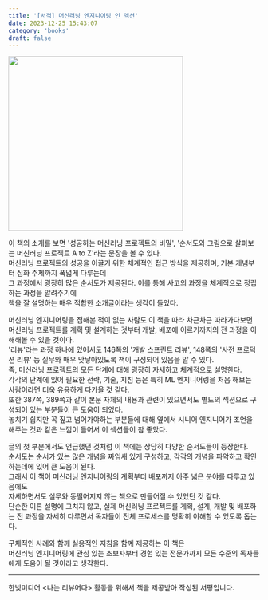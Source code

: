 ```yaml
---
title: '[서적] 머신러닝 엔지니어링 인 액션'
date: 2023-12-25 15:43:07
category: 'books'
draft: false
---  
```

<img src="https://github.com/Sunmin0520/blog/assets/60782131/806a7fcd-ba1b-4bda-8cbb-30d99caf1fdb" width="350">  

이 책의 소개를 보면 '성공하는 머신러닝 프로젝트의 비밀', '순서도와 그림으로 살펴보는 머신러닝 프로젝트 A to Z'라는 문장을 볼 수 있다.   
머신러닝 프로젝트의 성공을 이끌기 위한 체계적인 접근 방식을 제공하며, 기본 개념부터 심화 주제까지 폭넓게 다루는데   
그 과정에서 굉장히 많은 순서도가 제공된다. 이를 통해 사고의 과정을 체계적으로 정립하는 과정을 알려주기에    
책을 잘 설명하는 매우 적합한 소개글이라는 생각이 들었다.   

머신러닝 엔지니어링을 접해본 적이 없는 사람도 이 책을 따라 차근차근 따라가다보면    
머신러닝 프로젝트를 계획 및 설계하는 것부터 개발, 배포에 이르기까지의 전 과정을 이해해볼 수 있을 것이다.    
'리뷰'라는 과정 하나에 있어서도 146쪽의 '개발 스프린트 리뷰', 148쪽의 '사전 프로덕션 리뷰' 등 실무와 매우 맞닿아있도록 책이 구성되어 있음을 알 수 있다.    
즉, 머신러닝 프로젝트의 모든 단계에 대해 굉장히 자세하고 체계적으로 설명한다.    
각각의 단계에 있어 필요한 전략, 기술, 지침 등은 특히 ML 엔지니어링을 처음 해보는 사람이라면 더욱 유용하게 다가올 것 같다.      
또한 387쪽, 389쪽과 같이 본문 자체의 내용과 관련이 있으면서도 별도의 섹션으로 구성되어 있는 부분들이 큰 도움이 되었다.       
놓치기 쉽지만 꼭 짚고 넘어가야하는 부분들에 대해 옆에서 시니어 엔지니어가 조언을 해주는 것과 같은 느낌이 들어서 이 섹션들이 참 좋았다.    

글의 첫 부분에서도 언급했던 것처럼 이 책에는 상당히 다양한 순서도들이 등장한다.    
순서도는 순서가 있는 많은 개념을 짜임새 있게 구성하고, 각각의 개념을 파악하고 확인하는데에 있어 큰 도움이 된다.    
그래서 이 책이 머신러닝 엔지니어링의 계획부터 배포까지 아주 넓은 분야를 다루고 있음에도   
자세하면서도 실무와 동떨어지지 않는 책으로 만들어질 수 있었던 것 같다.    
단순한 이론 설명에 그치지 않고, 실제 머신러닝 프로젝트를 계획, 설계, 개발 및 배포하는 전 과정을 자세히 다루면서 독자들이 전체 프로세스를 명확히 이해할 수 있도록 돕는다.     

구체적인 사례와 함께 실용적인 지침을 함꼐 제공하는 이 책은    
머신러닝 엔지니어링에 관심 있는 초보자부터 경험 있는 전문가까지 모든 수준의 독자들에게 도움이 될 것이라고 생각한다.      

***
한빛미디어 <나는 리뷰어다> 활동을 위해서 책을 제공받아 작성된 서평입니다.